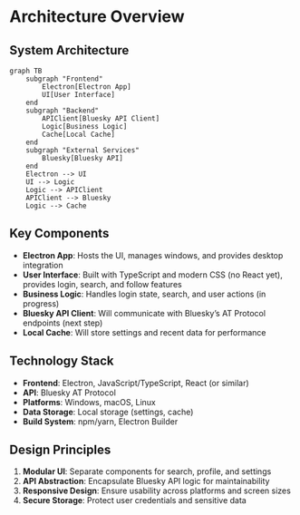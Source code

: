 # Architecture Overview

## System Architecture

```mermaid
graph TB
    subgraph "Frontend"
        Electron[Electron App]
        UI[User Interface]
    end
    subgraph "Backend"
        APIClient[Bluesky API Client]
        Logic[Business Logic]
        Cache[Local Cache]
    end
    subgraph "External Services"
        Bluesky[Bluesky API]
    end
    Electron --> UI
    UI --> Logic
    Logic --> APIClient
    APIClient --> Bluesky
    Logic --> Cache
```

## Key Components

- **Electron App**: Hosts the UI, manages windows, and provides desktop integration
- **User Interface**: Built with TypeScript and modern CSS (no React yet), provides login, search, and follow features
- **Business Logic**: Handles login state, search, and user actions (in progress)
- **Bluesky API Client**: Will communicate with Bluesky’s AT Protocol endpoints (next step)
- **Local Cache**: Will store settings and recent data for performance

## Technology Stack

- **Frontend**: Electron, JavaScript/TypeScript, React (or similar)
- **API**: Bluesky AT Protocol
- **Platforms**: Windows, macOS, Linux
- **Data Storage**: Local storage (settings, cache)
- **Build System**: npm/yarn, Electron Builder

## Design Principles

1. **Modular UI**: Separate components for search, profile, and settings
2. **API Abstraction**: Encapsulate Bluesky API logic for maintainability
3. **Responsive Design**: Ensure usability across platforms and screen sizes
4. **Secure Storage**: Protect user credentials and sensitive data

